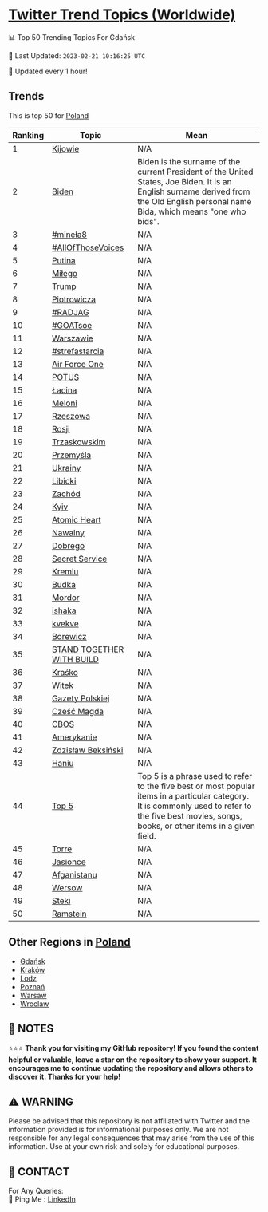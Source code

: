 [Twitter Trend Topics (Worldwide)](https://github.com/ErcinDedeoglu/Twitter-Trend-Topics)
==========


📊 Top 50 Trending Topics For Gdańsk

📆 Last Updated: `2023-02-21 10:16:25 UTC`

🔧 Updated every 1 hour!


## Trends

This is top 50 for [Poland](</Poland>)

| Ranking | Topic | Mean |
| ------- | ------------ | ------------ |
| 1 | [Kijowie](http://twitter.com/search?q=Kijowie) | N/A |
| 2 | [Biden](http://twitter.com/search?q=Biden) | Biden is the surname of the current President of the United States, Joe Biden. It is an English surname derived from the Old English personal name Bida, which means "one who bids". |
| 3 | [#mineła8](http://twitter.com/search?q=%23mine%c5%82a8) | N/A |
| 4 | [#AllOfThoseVoices](http://twitter.com/search?q=%23AllOfThoseVoices) | N/A |
| 5 | [Putina](http://twitter.com/search?q=Putina) | N/A |
| 6 | [Miłego](http://twitter.com/search?q=Mi%c5%82ego) | N/A |
| 7 | [Trump](http://twitter.com/search?q=Trump) | N/A |
| 8 | [Piotrowicza](http://twitter.com/search?q=Piotrowicza) | N/A |
| 9 | [#RADJAG](http://twitter.com/search?q=%23RADJAG) | N/A |
| 10 | [#GOATsoe](http://twitter.com/search?q=%23GOATsoe) | N/A |
| 11 | [Warszawie](http://twitter.com/search?q=Warszawie) | N/A |
| 12 | [#strefastarcia](http://twitter.com/search?q=%23strefastarcia) | N/A |
| 13 | [Air Force One](http://twitter.com/search?q=Air+Force+One) | N/A |
| 14 | [POTUS](http://twitter.com/search?q=POTUS) | N/A |
| 15 | [Łacina](http://twitter.com/search?q=%c5%81acina) | N/A |
| 16 | [Meloni](http://twitter.com/search?q=Meloni) | N/A |
| 17 | [Rzeszowa](http://twitter.com/search?q=Rzeszowa) | N/A |
| 18 | [Rosji](http://twitter.com/search?q=Rosji) | N/A |
| 19 | [Trzaskowskim](http://twitter.com/search?q=Trzaskowskim) | N/A |
| 20 | [Przemyśla](http://twitter.com/search?q=Przemy%c5%9bla) | N/A |
| 21 | [Ukrainy](http://twitter.com/search?q=Ukrainy) | N/A |
| 22 | [Libicki](http://twitter.com/search?q=Libicki) | N/A |
| 23 | [Zachód](http://twitter.com/search?q=Zach%c3%b3d) | N/A |
| 24 | [Kyiv](http://twitter.com/search?q=Kyiv) | N/A |
| 25 | [Atomic Heart](http://twitter.com/search?q=Atomic+Heart) | N/A |
| 26 | [Nawalny](http://twitter.com/search?q=Nawalny) | N/A |
| 27 | [Dobrego](http://twitter.com/search?q=Dobrego) | N/A |
| 28 | [Secret Service](http://twitter.com/search?q=Secret+Service) | N/A |
| 29 | [Kremlu](http://twitter.com/search?q=Kremlu) | N/A |
| 30 | [Budka](http://twitter.com/search?q=Budka) | N/A |
| 31 | [Mordor](http://twitter.com/search?q=Mordor) | N/A |
| 32 | [ishaka](http://twitter.com/search?q=ishaka) | N/A |
| 33 | [kvekve](http://twitter.com/search?q=kvekve) | N/A |
| 34 | [Borewicz](http://twitter.com/search?q=Borewicz) | N/A |
| 35 | [STAND TOGETHER WITH BUILD](http://twitter.com/search?q=STAND+TOGETHER+WITH+BUILD) | N/A |
| 36 | [Kraśko](http://twitter.com/search?q=Kra%c5%9bko) | N/A |
| 37 | [Witek](http://twitter.com/search?q=Witek) | N/A |
| 38 | [Gazety Polskiej](http://twitter.com/search?q=Gazety+Polskiej) | N/A |
| 39 | [Cześć Magda](http://twitter.com/search?q=Cze%c5%9b%c4%87+Magda) | N/A |
| 40 | [CBOS](http://twitter.com/search?q=CBOS) | N/A |
| 41 | [Amerykanie](http://twitter.com/search?q=Amerykanie) | N/A |
| 42 | [Zdzisław Beksiński](http://twitter.com/search?q=Zdzis%c5%82aw+Beksi%c5%84ski) | N/A |
| 43 | [Haniu](http://twitter.com/search?q=Haniu) | N/A |
| 44 | [Top 5](http://twitter.com/search?q=Top+5) | Top 5 is a phrase used to refer to the five best or most popular items in a particular category. It is commonly used to refer to the five best movies, songs, books, or other items in a given field. |
| 45 | [Torre](http://twitter.com/search?q=Torre) | N/A |
| 46 | [Jasionce](http://twitter.com/search?q=Jasionce) | N/A |
| 47 | [Afganistanu](http://twitter.com/search?q=Afganistanu) | N/A |
| 48 | [Wersow](http://twitter.com/search?q=Wersow) | N/A |
| 49 | [Steki](http://twitter.com/search?q=Steki) | N/A |
| 50 | [Ramstein](http://twitter.com/search?q=Ramstein) | N/A |



## Other Regions in [Poland](</Poland>)

* [Gdańsk](</Poland/Gdańsk.md>)
* [Kraków](</Poland/Kraków.md>)
* [Lodz](</Poland/Lodz.md>)
* [Poznań](</Poland/Poznań.md>)
* [Warsaw](</Poland/Warsaw.md>)
* [Wroclaw](</Poland/Wroclaw.md>)



## 📝 NOTES

⭐⭐⭐ **Thank you for visiting my GitHub repository! If you found the content helpful or valuable, leave a star on the repository to show your support. It encourages me to continue updating the repository and allows others to discover it. Thanks for your help!**


## ⚠️ WARNING

Please be advised that this repository is not affiliated with Twitter and the information provided is for informational purposes only. We are not responsible for any legal consequences that may arise from the use of this information. Use at your own risk and solely for educational purposes.


## 📨 CONTACT

 For Any Queries:  
            🏓 Ping Me : [LinkedIn](https://www.linkedin.com/in/ercindedeoglu/)
